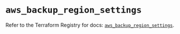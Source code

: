 # `aws_backup_region_settings`

Refer to the Terraform Registry for docs: [`aws_backup_region_settings`](https://registry.terraform.io/providers/hashicorp/aws/5.52.0/docs/resources/backup_region_settings).
